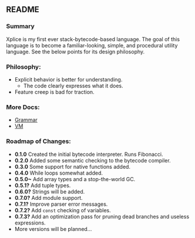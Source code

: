 ## README

### Summary
Xplice is my first ever stack-bytecode-based language. The goal of this language is to become a familiar-looking, simple, and procedural utility language. See the below points for its design philosophy.

### Philosophy:
 - Explicit behavior is better for understanding.
    - The code clearly expresses what it does.
 - Feature creep is bad for traction.

### More Docs:
 - [Grammar](./docs/grammar.md)
 - [VM](./docs/vm.md)

### Roadmap of Changes:
 - **0.1.0** Created the initial bytecode interpreter. Runs Fibonacci.
 - **0.2.0** Added some semantic checking to the bytecode compiler.
 - **0.3.0** Some support for native functions added.
 - **0.4.0** While loops somewhat added.
 - **0.5.0~** Add array types and a stop-the-world GC.
 - **0.5.1?** Add tuple types.
 - **0.6.0?** Strings will be added.
 - **0.7.0?** Add module support.
 - **0.7.1?** Improve parser error messages.
 - **0.7.2?** Add `const` checking of variables.
 - **0.7.3?** Add an optimization pass for pruning dead branches and useless expressions.
 - More versions will be planned...
